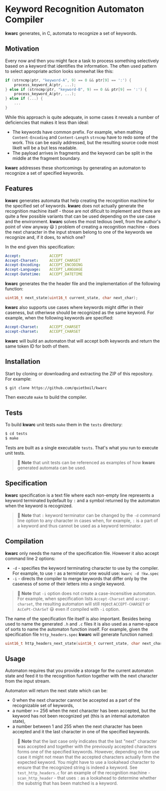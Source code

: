 # Keyword Recognition Automaton Compiler

**kwarc** generates, in C, automata to recognize a set of keywords.

## Motivation

Every now and then you might face a task to process something selectively based on a keyword that identifies the information. The often used pattern to select appropriate action looks somewhat like this:
```c
if (strncmp(ptr, "keyword-A", 9) == 0 && ptr[9] == ':') {
    process_keyword_A(ptr, ...);
} else if (strncmp(ptr, "keyword-B", 9) == 0 && ptr[9] == ':') {
    process_keyword_A(ptr, ...);
} else if (...) {
    ...
}
```
While this approach is quite adequate, in some cases it reveals a number of deficiencies that makes it less than ideal:
- The keywords have common prefix. For example, when mathing `Content-Encoding` and `Content-Length` `strncmp` have to redo some of the work. This can be easily addressed, but the resulting source code most likelt will be a but less readable.
- The payload arrives in fragments and the keyword can be split in the middle at the fragment boundary.

**kwarc** addresses these shortcomings by generating an automaton to recognize a set of specified keywords.

## Features

**kwarc** generates automata that help creating the recognition machine for the specified set of keywords. **kwarc** does not actually generate the recognition machine itself - those are not dificult to implement and there are quite a few possible variants that can be used depending on the use case and the environment. **kwarc** solves the most tedious (well, from the author's point of view anyway :smiley: ) problem of creating a recognition machine - does the next character in the input stream belong to one of the keywords we recognize and, if it does, to which one?

In the end given this specification:
```yaml
Accept:             ACCEPT
Accept-Charset:     ACCEPT_CHARSET
Accept-Encoding:    ACCEPT_ENCODING
Accept-Language:    ACCEPT_LANGUAGE
Accept-Datetime:    ACCEPT_DATETIME
```
**kwarc** generates the the header file and the implementation of the following function:
```h
uint16_t next_state(uint16_t current_state, char next_char);
```

**kwarc** also supports use cases where keywords might differ in their caseness, but otheriwse should be recognized as the same keyword. For example, when the following keywords are specified:
```yaml
Accept-Charset:     ACCEPT_CHARSET
accept-charset:     ACCEPT_CHARSET
```
**kwarc** will build an automaton that will accept both keywords and return the same token ID for both of them.

## Installation

Start by cloning or downloading and extracting the ZIP of this repository. For example:
```sh
$ git clone https://github.com/quietboil/kwarc
```

Then execute `make` to build the compiler.

## Tests

To build **kwarc** unit tests `make` them in the `tests` directory:
```sh
$ cd tests
$ make
```
Tests are built as a single executable `tests`. That's what you run to execute unit tests.

> :pushpin: **Note** that unit tests can be referenced as examples of how **kwarc** generated automata can be used.

## Specification

**kwarc** specification is a text file where each non-empty line represents a keyword terminated bydefault by `:` and a symbol returned by the automaton when the keyword is recognized.

> :pushpin: **Note** that `:` keyword terminator can be changed by the `-d` command line option to any character in cases when, for example, `:` is a part of a keyword and thus cannot be used as a keyword terminator.

## Compilation

**kwarc** only needs the name of the specification file. However it also accept command line 2 options:
- `-d` - specifies the keyword terminating character to use by the compiler. For example, to use `!` as a terminator one would use: `kwarc -d !kw.spec`
- `-i` - directs the compiler to merge keywords that differ only by the caseness of some of their letters into a single keyword.

> :pushpin: **Note** that `-i` option does not create a case-incensitive automaton. For example, when specification lists `Accept-Charset` and `accept-charset`, the resulting automaton will still reject `ACCEPT-CHARSET` or `AcCePt-ChArSeT` :smiley: even if compiled with `-i` option.

The name of the specification file itself is also important. Besides being used to name the generated `.h` and `.c` files it is also used as a name-space of sorts to name the automaton function inself. For example, given the specification file `http_headers.spec` **kwarc** will generate function named:
```h
uint16_t http_headers_next_state(uint16_t current_state, char next_char);
```

## Usage

Automaton requires that you provide a storage for the current automaton state and feed it to the recognition funtion together with the next character from the input stream.

Automaton will return the next state which can be:
- 0 when the next character cannot be accepted as a part of the recognizable set of keywords,
- a number >= 256 when the next character has been accepted, but the keyword has not been recognized yet (this is an internal automaton state),
- a number between 1 and 255 when the next character has been accepted and it the last character in one of the specified keywords. 

> :pushpin: **Note** that the last case only indicates that the last "next" character was accepted and together with the previously accepted characters forms one of the specified keywords. However, depending on the use case it might not mean that the accepted characters actually form the expected keyword. You might have to use a lookahead character to ensure that the recognized string is indeed a keyword. See `test_http_headers.c` for an example of the recognition machine - `scan_http_header` - that uses `:` as a lookahead to determine whether the substrig that has been matched is a keyword.
